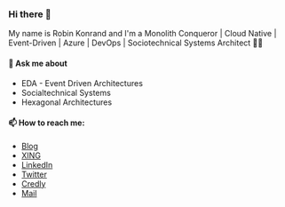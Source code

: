 ### Hi there 👋

My name is Robin Konrand and I'm a Monolith Conqueror | Cloud Native | Event-Driven | Azure | DevOps | Sociotechnical Systems Architect 👨‍💻

#### 💬 Ask me about
- EDA - Event Driven Architectures
- Socialtechnical Systems
- Hexagonal Architectures 

####  📫 How to reach me:
- [Blog](https://robinkonrad.de)
- [XING](https://www.xing.com/profile/Robin_Konrad)
- [LinkedIn](https://www.linkedin.com/in/robin-konrad-51a256b2/)
- [Twitter](https://twitter.com/robin_konrad_)
- [Credly](https://www.credly.com/users/robin-konrad.1eb10cec/)
- [Mail](mailto:hello@robinkonrad.de)

<!--
**robinkonrad/robinkonrad** is a ✨ _special_ ✨ repository because its `README.md` (this file) appears on your GitHub profile.

Here are some ideas to get you started:

- 🔭 I’m currently working on ...
- 🌱 I’m currently learning ...
- 👯 I’m looking to collaborate on ...
- 🤔 I’m looking for help with ...
- 💬 Ask me about ...
- 📫 How to reach me: ...
- 😄 Pronouns: ...
- ⚡ Fun fact: ...
-->
